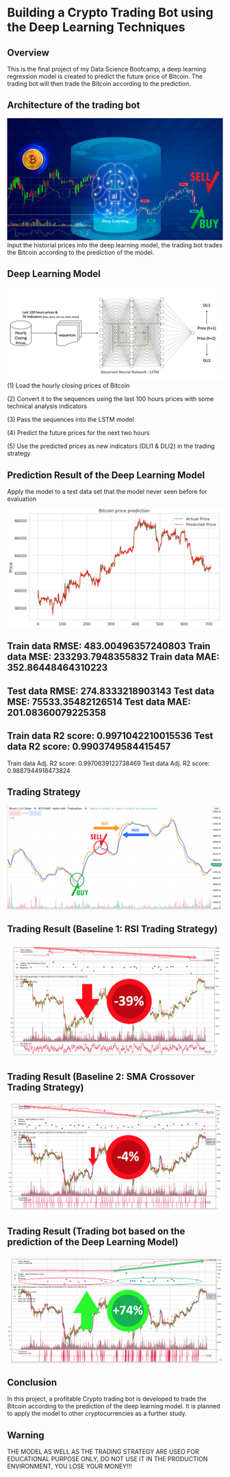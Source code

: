 # Building a Crypto Trading Bot using the Deep Learning Techniques

## Overview
This is the final project of my Data Science Bootcamp, a deep learning regression model is created to predict the future price of Bitcoin. The trading bot will then trade the Bitcoin according to the prediction.

## Architecture of the trading bot
!["architecture of the trading bot"](https://github.com/kreativeai/Cryptocurrency-Trading-Bot/blob/main/img/01_architecture.jpg)
Input the historial prices into the deep learning model, the trading bot trades the Bitcoin according to the prediction of the model.

## Deep Learning Model
!["deep learning model"](https://github.com/kreativeai/Cryptocurrency-Trading-Bot/blob/main/img/02_model.png)
(1) Load the hourly closing prices of Bitcoin

(2) Convert it to the sequences using the last 100 hours prices with some technical analysis indicators

(3) Pass the sequences into the LSTM model

(4) Predict the future prices for the next two hours

(5) Use the predicted prices as new indicators (DLI1 & DLI2) in the trading strategy


## Prediction Result of the Deep Learning Model

Apply the model to a test data set that the model never seen before for evaluation

!["prediction result"](https://github.com/kreativeai/Cryptocurrency-Trading-Bot/blob/main/img/03_prediction_test.png)


Train data RMSE:  483.00496357240803
Train data MSE:  233293.7948355832
Train data MAE:  352.86448464310223
-------------------------------------------------------------------------------------
Test data RMSE:  274.8333218903143
Test data MSE:  75533.35482126514
Test data MAE:  201.08360079225358
-------------------------------------------------------------------------------------
Train data R2 score: 0.9971042210015536
Test data R2 score: 0.9903749584415457
-------------------------------------------------------------------------------------
Train data Adj. R2 score: 0.9970639122738469
Test data Adj. R2 score: 0.9887944918473824

## Trading Strategy
!["trading strategy"](https://github.com/kreativeai/Cryptocurrency-Trading-Bot/blob/main/img/05_trading_strategy.png)

## Trading Result (Baseline 1: RSI Trading Strategy)
!["result rsi"](https://github.com/kreativeai/Cryptocurrency-Trading-Bot/blob/main/img/07_RSI_result.png)

## Trading Result (Baseline 2: SMA Crossover Trading Strategy)
!["result sma"](https://github.com/kreativeai/Cryptocurrency-Trading-Bot/blob/main/img/08_SMA_result.png)

## Trading Result (Trading bot based on the prediction of the Deep Learning Model)
!["result trading bot"](https://github.com/kreativeai/Cryptocurrency-Trading-Bot/blob/main/img/09_model_result.png)

## Conclusion
In this project, a profitable Crypto trading bot is developed to trade the Bitcoin according to the prediction of the deep learning model. It is planned to apply the model to other cryptocurrencies as a further study.

## Warning
THE MODEL AS WELL AS THE TRADING STRATEGY ARE USED FOR EDUCATIONAL PURPOSE ONLY, DO NOT USE IT IN THE PRODUCTION ENVIRONMENT, YOU LOSE YOUR MONEY!!!
